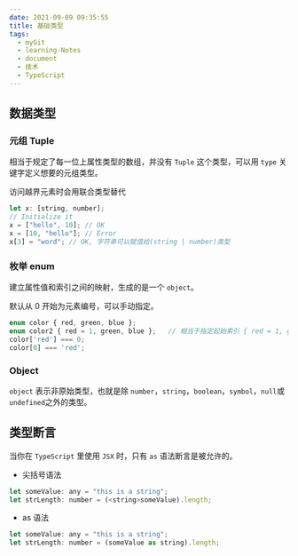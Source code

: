 ```yaml
---
date: 2021-09-09 09:35:55
title: 基础类型
tags:
  - myGit
  - learning-Notes
  - document
  - 技术
  - TypeScript
---
```


## 数据类型

### 元组 Tuple

相当于规定了每一位上属性类型的数组，并没有 `Tuple` 这个类型，可以用 `type` 关键字定义想要的元组类型。

访问越界元素时会用联合类型替代

```js
let x: [string, number];
// Initialize it
x = ["hello", 10]; // OK
x = [10, "hello"]; // Error
x[3] = "word"; // OK, 字符串可以赋值给(string | number)类型
```

### 枚举 enum

建立属性值和索引之间的映射，生成的是一个 `object`。

默认从 0 开始为元素编号，可以手动指定。

```js
enum color { red, green, blue };
enum color2 { red = 1, green, blue };   // 相当于指定起始索引 { red = 1, green = 2, blue = 3 }
color['red'] === 0;
color[0] === 'red';
```

### Object

`object` 表示非原始类型，也就是除 `number`，`string`，`boolean`，`symbol`，`null`或`undefined`之外的类型。

## 类型断言

当你在 `TypeScript` 里使用 `JSX` 时，只有 `as` 语法断言是被允许的。

- 尖括号语法

```js
let someValue: any = "this is a string";
let strLength: number = (<string>someValue).length;
```

- as 语法

```js
let someValue: any = "this is a string";
let strLength: number = (someValue as string).length;
```

